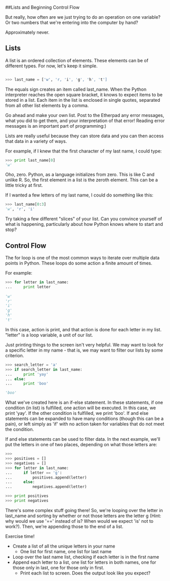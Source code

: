 ##Lists and Beginning Control Flow

But really, how often are we just trying to do an operation on one variable? Or two numbers that we're entering into the computer by hand?

Approximately never.

## Lists

A list is an ordered collection of elements. These elements can be of different types. For now, let's keep it simple.

```python

>>> last_name = ['w', 'r, 'i', 'g', 'h', 't']
```

The equals sign creates an item called last_name. When the Python interpreter reaches the open square bracket, it knows to expect items to be stored in a list. Each item in the list is enclosed in single quotes, separated from all other list elements by a comma.

Go ahead and make your own list. Post to the Etherpad any error messages, what you did to get them, and your interpretation of that error! Reading error messages is an important part of programming:)

Lists are really useful because they can store data and you can then access that data in a variety of ways.

For example, if I knew that the first character of my last name, I could type:

```python
>>> print last_name[0]
'w'

```

Oho, zero. Python, as a language initializes from zero. This is like C and unlike R. So, the first element in a list is the zeroth element. This can be a little tricky at first. 

If I wanted a few letters of my last name, I could do something like this:

```python
>>> last_name[0:3]
'w', 'r', 'i'
```

Try taking a few different "slices" of your list. Can you convince yourself of what is happening, particularly about how Python knows where to start and stop?

## Control Flow

The for loop is one of the most common ways to iterate over multiple data points in Python. These loops do some action a finite amount of times.

For example:

```python
>>> for letter in last_name:
... 	print letter
	
'w'
'r'
'i'
'g'
'h'
't'
```

In this case, action is print, and that action is done for each letter in my list. "letter" is a loop variable, a unit of our list.

Just printing things to the screen isn't very helpful.  We may want to look for a specific letter in my name - that is, we may want to filter our lists by some criterion.

```python
>>> search_letter = 'a'
>>> if search_letter in last_name:
...		print 'yay'
... else:
...     print 'boo'

'boo'
```

What we've created here is an if-else statement. In these statements, if one condition (in list) is fulfilled, one action will be executed. In this case, we print 'yay'. If the other condition is fulfilled, we print 'boo'. If and else statements can be expanded to have many conditions (though this can be a pain), or left simply as 'if' with no action taken for variables that do not meet the condition.

If and else statements can be used to filter data. In the next example, we'll put the letters in one of two places, depending on what those letters are:

```python
>>> 
>>> positives = []
>>> negatives = []
>>> for letter in last_name:
...		if letter == 'g':
...			positives.append(letter)
...		else:
...			negatives.append(letter)

>>> print positives
>>> print negatives
```

There's some complex stuff going there! So, we're looping over the letter in last_name and sorting by whether or not those letters are the letter g (Hint: why would we use '==' instead of is? When would we expect 'is' not to work?). Then, we're appending those to the end of a list. 

Exercise time! 

+ Create a list of all the unique letters in your name
	+ One list for first name, one list for last name
+ Loop over the last name list, checking if each letter is in the first name
+ Append each letter to a list, one list for letters in both names, one for those only in last, one for those only in first.
	+ Print each list to screen. Does the output look like you expect?

